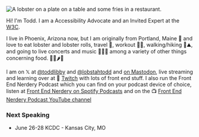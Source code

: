 ![A lobster on a plate on a table and some fries in a restaurant.](https://res.cloudinary.com/colabottles/image/upload/v1585002435/images/cookslobsterhouse_dbocrg.jpg)

Hi! I'm Todd. I am a Accessibility Advocate and an Invited Expert at the [W3C](https://www.w3.org/).

I live in Phoenix, Arizona now, but I am originally from Portland, Maine 🦞 and love to eat lobster and lobster rolls, travel 🧳, workout 🏋🏻, walking/hiking 🎒⛰, and going to live concerts and music 🥁🎶🎸 among a variety of other things concerning food. 🌯🌮🌶🍱

I am on 𝕏 at [@toddlibby](https://twitter.com/toddlibby) and [@lobstahtodd](https://twitter.com/lobstahtodd) and [on Mastodon](https://a11y.info/@todd), live streaming and learning over at 👾 [Twitch](https://twitch.tv/toddlibby) with lots of front end stuff. I also run the Front End Nerdery Podcast which you can find on your podcast device of choice, listen at [Front End Nerdery on Spotify Podcasts](https://podcasters.spotify.com/pod/show/frontendnerdery) and on the 📺 [Front End Nerdery Podcast YouTube channel](https://www.youtube.com/@FrontEndNerdery)

### Next Speaking

- June 26-28 KCDC - Kansas City, MO
